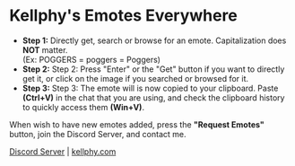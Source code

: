 # Kellphy's Emotes Everywhere
- **Step 1:** Directly get, search or browse for an emote. Capitalization does **NOT** matter.\
(Ex: POGGERS = poggers = Poggers)
- **Step 2:** Step 2: Press "Enter" or the "Get" button if you want to directly get it, or click on the image if you searched or browsed for it.
- **Step 3:** Step 3: The emote will is now copied to your clipboard. Paste **(Ctrl+V)** in the chat that you are using, and check the clipboard history to quickly access them **(Win+V)**.

When wish to have new emotes added, press the **"Request Emotes"** button, join the Discord Server, and contact me.

[Discord Server](https://discord.gg/ycYmMmP/) | [kellphy.com](https://kellphy.com/)